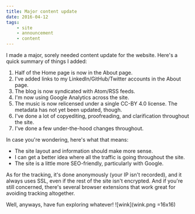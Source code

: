 ```yaml
---
title: Major content update
date: 2016-04-12
tags:
    - site
    - announcement
    - content
---
```


I made a major, sorely needed content update for the website. Here's a quick
summary of things I added:

1. Half of the Home page is now in the About page.
2. I've added links to my LinkedIn/GitHub/Twitter accounts in the About page.
3. The blog is now syndicated with Atom/RSS feeds.
4. I'm now using Google Analytics across the site.
5. The music is now relicensed under a single CC-BY 4.0 license. The metadata
   has not yet been updated, though.
6. I've done a lot of copyediting, proofreading, and clarification throughout
   the site.
7. I've done a few under-the-hood changes throughout.

In case you're wondering, here's what that means:

- The site layout and information should make more sense.
- I can get a better idea where all the traffic is going throughout the site.
- The site is a little more SEO-friendly, particularly with Google.

As for the tracking, it's done anonymously (your IP isn't recorded), and it
always uses SSL, even if the rest of the site isn't encrypted. And if you're
still concerned, there's several browser extensions that work great for avoiding
tracking altogether.

Well, anyways, have fun exploring whatever! ![wink](wink.png =16x16)
